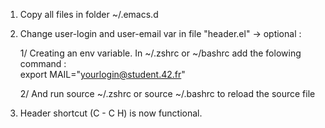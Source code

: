 1) Copy all files in folder ~/.emacs.d

2) Change user-login and user-email var in file "header.el"
   -> optional :
   
   	  1/ Creating an env variable. In ~/.zshrc or ~/bashrc add the folowing command :   
            export MAIL="yourlogin@student.42.fr"
			
  	  2/ And run source ~/.zshrc or source ~/.bashrc to reload the source file
   	  
3) Header shortcut (C - C H) is now functional.
